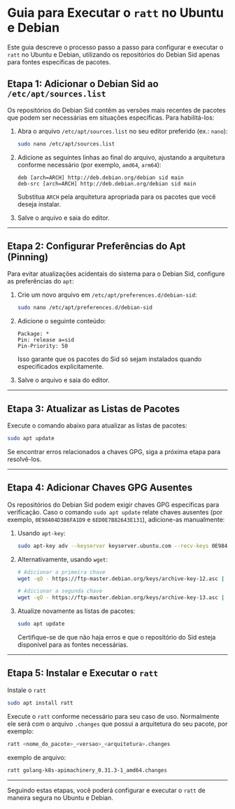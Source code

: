 
# Guia para Executar o `ratt` no Ubuntu e Debian

Este guia descreve o processo passo a passo para configurar e executar o `ratt` no Ubuntu e Debian, utilizando os repositórios do Debian Sid apenas para fontes específicas de pacotes.

## Etapa 1: Adicionar o Debian Sid ao `/etc/apt/sources.list`

Os repositórios do Debian Sid contêm as versões mais recentes de pacotes que podem ser necessárias em situações específicas. Para habilitá-los:

1. Abra o arquivo `/etc/apt/sources.list` no seu editor preferido (ex.: `nano`):

    ```bash
    sudo nano /etc/apt/sources.list
    ```

2. Adicione as seguintes linhas ao final do arquivo, ajustando a arquitetura conforme necessário (por exemplo, `amd64`, `arm64`):

    ```plaintext
    deb [arch=ARCH] http://deb.debian.org/debian sid main
    deb-src [arch=ARCH] http://deb.debian.org/debian sid main
    ```

    Substitua `ARCH` pela arquitetura apropriada para os pacotes que você deseja instalar.

3. Salve o arquivo e saia do editor.

---

## Etapa 2: Configurar Preferências do Apt (Pinning)

Para evitar atualizações acidentais do sistema para o Debian Sid, configure as preferências do `apt`:

1. Crie um novo arquivo em `/etc/apt/preferences.d/debian-sid`:

    ```bash
    sudo nano /etc/apt/preferences.d/debian-sid
    ```

2. Adicione o seguinte conteúdo:

    ```plaintext
    Package: *
    Pin: release a=sid
    Pin-Priority: 50
    ```

   Isso garante que os pacotes do Sid só sejam instalados quando especificados explicitamente.

3. Salve o arquivo e saia do editor.

---

## Etapa 3: Atualizar as Listas de Pacotes

Execute o comando abaixo para atualizar as listas de pacotes:

```bash
sudo apt update
```

Se encontrar erros relacionados a chaves GPG, siga a próxima etapa para resolvê-los.

---

## Etapa 4: Adicionar Chaves GPG Ausentes

Os repositórios do Debian Sid podem exigir chaves GPG específicas para verificação. Caso o comando `sudo apt update` relate chaves ausentes (por exemplo, `0E98404D386FA1D9` e `6ED0E7B82643E131`), adicione-as manualmente:

1. Usando `apt-key`:

    ```bash
    sudo apt-key adv --keyserver keyserver.ubuntu.com --recv-keys 0E98404D386FA1D9 6ED0E7B82643E131
    ```

2. Alternativamente, usando `wget`:

    ```bash
    # Adicionar a primeira chave
    wget -qO - https://ftp-master.debian.org/keys/archive-key-12.asc | sudo tee /etc/apt/trusted.gpg.d/debian-archive-key-12.asc
    
    # Adicionar a segunda chave
    wget -qO - https://ftp-master.debian.org/keys/archive-key-13.asc | sudo tee /etc/apt/trusted.gpg.d/debian-archive-key-13.asc
    ```

3. Atualize novamente as listas de pacotes:

    ```bash
    sudo apt update
    ```

   Certifique-se de que não haja erros e que o repositório do Sid esteja disponível para as fontes necessárias.

---

## Etapa 5: Instalar e Executar o `ratt`

Instale o `ratt` 

```bash
sudo apt install ratt
```


Execute o `ratt` conforme necessário para seu caso de uso. Normalmente ele será com o arquivo `.changes` que possui a arquitetura do seu pacote, por exemplo:

```bash
ratt <nome_do_pacote>_<versao>_<arquitetura>.changes
```

exemplo de arquivo:

```bash
ratt golang-k8s-apimachinery_0.31.3-1_amd64.changes
```
---


Seguindo estas etapas, você poderá configurar e executar o `ratt` de maneira segura no Ubuntu e Debian.

